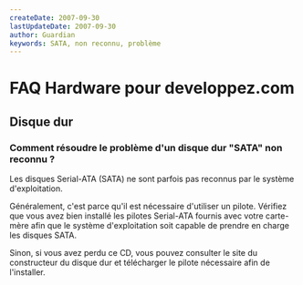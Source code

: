 ```yaml
---
createDate: 2007-09-30
lastUpdateDate: 2007-09-30
author: Guardian
keywords: SATA, non reconnu, problème
---
```


# FAQ Hardware pour developpez.com

## Disque dur

### Comment résoudre le problème d'un disque dur "SATA" non reconnu ?

Les disques Serial-ATA (SATA) ne sont parfois pas reconnus par le système d'exploitation.

Généralement, c'est parce qu'il est nécessaire d'utiliser un pilote. Vérifiez que vous avez bien installé les pilotes Serial-ATA fournis avec votre carte-mère afin que le système d'exploitation soit capable de prendre en charge les disques SATA.

Sinon, si vous avez perdu ce CD, vous pouvez consulter le site du constructeur du disque dur et télécharger le pilote nécessaire afin de l'installer.